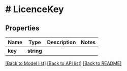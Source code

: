 # # LicenceKey

## Properties

Name | Type | Description | Notes
------------ | ------------- | ------------- | -------------
**key** | **string** |  |

[[Back to Model list]](../../README.md#models) [[Back to API list]](../../README.md#endpoints) [[Back to README]](../../README.md)
